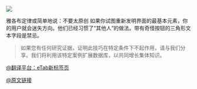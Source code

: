 ![](https://pic1.zhimg.com/80/v2-0a91c3edb53a4ac65e54485541c058cc_720w.webp)

雅各布定律或简单地说：不要太原创 如果你试图重新发明界面的最基本元素，你的用户就会迷失方向。他们已经习惯了“其他人”的做法。带有奇怪按钮的三角形文本字段是禁忌。

>如果您有任何研究证据，证明此技巧在特定条件下不起作用，请与我们分享。我们将利用该特定案例扩展数据库，以共同增长集体知识。

[@翻译平台：eTab新标签页](https://etab.store/)

[@原文链接](https://hype4.academy/articles/design/mixed-reality-app-design-case-study)
